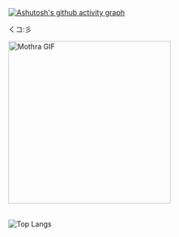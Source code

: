 [![Ashutosh's github activity graph](https://github-readme-activity-graph.vercel.app/graph?username=ada-carter&bg_color=ffffff&color=000000&line=e000d1&point=399711&area=true&hide_border=true)](https://github.com/ashutosh00710/github-readme-activity-graph)

くコ:彡


<table>
      <img src="https://github.com/ada-carter/ada-carter/raw/main/mothra.gif" width="320" height="320" alt="Mothra GIF">
    </td>
  </tr>
</table>

![Top Langs](https://github-readme-stats.vercel.app/api/top-langs/?username=ada-carter&layout=compact&langs_count=20)
